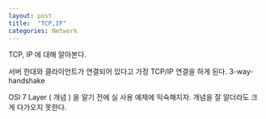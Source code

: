 ```yaml
---
layout: post
title:  "TCP,IP"
categories: Network
---
```

TCP, IP 에 대해 알아본다.

서버 한대와 클라이언트가 연결되어 있다고 가정
TCP/IP 연결을 하게 된다.
3-way-handshake

OSI 7 Layer ( 개념 ) 을 알기 전에 실 사용 예제에 익숙해지자.
개념을 잘 알더라도 크게 다가오지 못한다.
